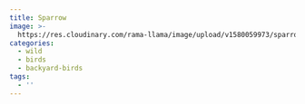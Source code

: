 ```yaml
---
title: Sparrow
image: >-
  https://res.cloudinary.com/rama-llama/image/upload/v1580059973/sparrow_feyhhy.jpg
categories:
  - wild
  - birds
  - backyard-birds
tags:
  - ''
---
```


